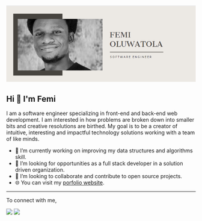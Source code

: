 ![Oluwafemi Blessing Oluwatola's banner](https://github.com/Oluwa-Femi/Oluwa-Femi/blob/master/banner.png)

## Hi 👋 I'm Femi
 I am a software engineer specializing in front-end and back-end web development. I am interested in how problems are broken down into smaller bits and creative resolutions are birthed. My goal is to be a creator of intuitive, interesting and impactful technology solutions working with a team of like minds. 

- 🔭 I’m currently working on improving my data structures and algorithms skill.
- 🌱 I’m looking for opportunities as a full stack developer in a solution driven organization.
- 👯 I’m looking to collaborate and contribute to open source projects.
- 🌐 You can visit my [porfolio website](https://femioluwatola.com/).
---
To connect with me,

[<img src="https://img.shields.io/badge/twitter-%231DA1F2.svg?&style=for-the-badge&logo=twitter&logoColor=white" />](https://twitter.com/femi_oluwatola)  [<img src="https://img.shields.io/badge/linkedin-%230077B5.svg?&style=for-the-badge&logo=linkedin&logoColor=white" />](https://www.linkedin.com/in/oluwafemi-oluwatola/)

<!-- ---
My Github Stats: 

<br>

<p align = "center">
  <img src = "https://github-readme-stats.vercel.app/api?username=Oluwa-femi&show_icons=true&theme=radical&line_height=27">
  <img src = "https://github-readme-stats.vercel.app/api/top-langs/?username=Oluwa-femi&hide=css,html&theme=tokyonight">
</p> -->
